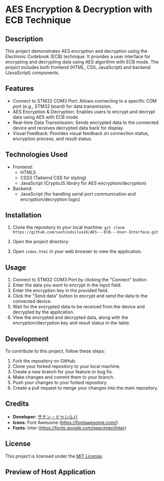 # AES Encryption & Decryption with ECB Technique

## Description
This project demonstrates AES encryption and decryption using the Electronic Codebook (ECB) technique. It provides a user interface for encrypting and decrypting data using AES algorithm with ECB mode. The project includes both frontend (HTML, CSS, JavaScript) and backend (JavaScript) components.

## Features
- Connect to STM32 COM3 Port: Allows connecting to a specific COM port (e.g., STM32 board) for data transmission.
- AES Encryption & Decryption: Enables users to encrypt and decrypt data using AES with ECB mode.
- Real-time Data Transmission: Sends encrypted data to the connected device and receives decrypted data back for display.
- Visual Feedback: Provides visual feedback on connection status, encryption process, and result status.

## Technologies Used
- Frontend:
  - HTML5
  - CSS3 (Tailwind CSS for styling)
  - JavaScript (CryptoJS library for AES encryption/decryption)
- Backend:
  - JavaScript (for handling serial port communication and encryption/decryption logic)

## Installation
1. Clone the repository to your local machine:
``` git clone https://github.com/sachindsilva16/AES---ECB---User-Interface.git ```

2. Open the project directory:

3. Open `index.html` in your web browser to view the application.

## Usage
1. Connect to STM32 COM3 Port by clicking the "Connect" button.
2. Enter the data you want to encrypt in the input field.
3. Enter the encryption key in the provided field.
4. Click the "Send data" button to encrypt and send the data to the connected device.
5. Wait for the encrypted data to be received from the device and decrypted by the application.
6. View the encrypted and decrypted data, along with the encryption/decryption key and result status in the table.

## Development
To contribute to this project, follow these steps:
1. Fork the repository on GitHub.
2. Clone your forked repository to your local machine.
3. Create a new branch for your feature or bug fix.
4. Make changes and commit them to your branch.
5. Push your changes to your forked repository.
6. Create a pull request to merge your changes into the main repository.

## Credits
- **Developer**: [サチン・ドゥシルバ](https://github.com/sachindsilva16)
- **Icons**: Font Awesome (https://fontawesome.com/)
- **Fonts**: Inter (https://fonts.google.com/specimen/Inter)

## License
This project is licensed under the [MIT License](LICENSE).


## Preview of Host Application


[](https://github.com/sachindsilva16/AES---ECB---User-Interface/blob/main/Host%20App%20-%20Disconnected.png)

[](https://github.com/sachindsilva16/AES---ECB---User-Interface/blob/main/Host%20App%20-%20Connected.png)


[](https://github.com/sachindsilva16/AES---ECB---User-Interface/blob/main/Host%20application%20-%20Final%20output.png)